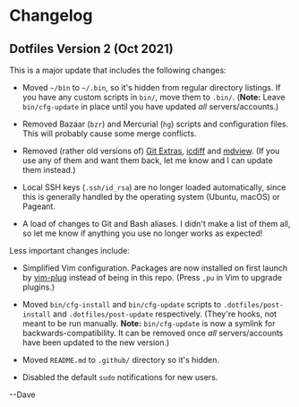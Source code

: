 # Changelog

## Dotfiles Version 2 (Oct 2021)

This is a major update that includes the following changes:

- Moved `~/bin` to `~/.bin`, so it's hidden from regular directory listings. If
  you have any custom scripts in `bin/`, move them to `.bin/`. (**Note:** Leave
  `bin/cfg-update` in place until you have updated *all* servers/accounts.)

- Removed Bazaar (`bzr`) and Mercurial (`hg`) scripts and configuration files.
  This will probably cause some merge conflicts.

- Removed (rather old versions of)
  [Git Extras](https://github.com/tj/git-extras),
  [icdiff](https://www.jefftk.com/icdiff) and
  [mdview](https://pypi.org/project/mdview/).
  (If you use any of them and want them back, let me know and I can update them
  instead.)

- Local SSH keys (`.ssh/id_rsa`) are no longer loaded automatically, since this
  is generally handled by the operating system (Ubuntu, macOS) or Pageant.

- A load of changes to Git and Bash aliases. I didn't make a list of them all,
  so let me know if anything you use no longer works as expected!

Less important changes include:

- Simplified Vim configuration. Packages are now installed on first launch by
  [vim-plug](https://github.com/junegunn/vim-plug) instead of being in this
  repo. (Press `,pu` in Vim to upgrade plugins.)

- Moved `bin/cfg-install` and `bin/cfg-update` scripts to
  `.dotfiles/post-install` and `.dotfiles/post-update` respectively. (They're
  hooks, not meant to be run manually. **Note:** `bin/cfg-update` is now a
  symlink for backwards-compatibility. It can be removed once *all*
  servers/accounts have been updated to the new version.)

- Moved `README.md` to `.github/` directory so it's hidden.

- Disabled the default `sudo` notifications for new users.

--Dave
